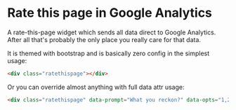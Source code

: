 Rate this page in Google Analytics
==================

A rate-this-page widget which sends all data direct to Google Analytics. After all that's probably the only place you really care for that data.

It is themed with bootstrap and is basically zero config in the simplest usage:

```html
<div class="ratethispage"></div>
```

Or you can override almost anything with full data attr usage:

```html
<div class="ratethispage" data-prompt="What you reckon?" data-opts="1,2,3" data-category="category" data-action="action"></div>
```



